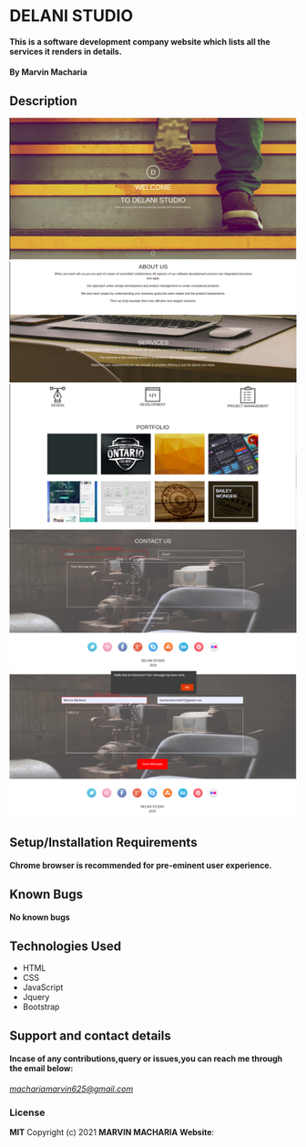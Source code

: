 # DELANI STUDIO
#### This is a software development company website which lists all the services it renders in details. 
#### By **Marvin Macharia**
## Description
![Website image](/assets/README/md1.png)
![Website image](/assets/README/md2.png)
![Website image](/assets/README/md3.png)
![Website image](/assets/README/md4.png)
![Website image](/assets/README/md5.png)
## Setup/Installation Requirements
#### Chrome browser is recommended for pre-eminent user experience.
## Known Bugs
#### No known bugs
## Technologies Used
* HTML
* CSS
* JavaScript
* Jquery
* Bootstrap
## Support and contact details
#### Incase of any contributions,query or issues,you can reach me through the email below:
*machariamarvin625@gmail.com*
### License
**MIT**
Copyright (c) 2021 **MARVIN MACHARIA**
**Website**: